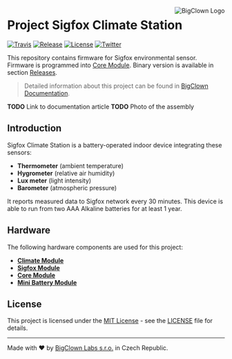 <a href="https://www.bigclown.com"><img src="https://s3.eu-central-1.amazonaws.com/bigclown/gh-readme-logo.png" alt="BigClown Logo" align="right"></a>

# Project Sigfox Climate Station

[![Travis](https://img.shields.io/travis/bigclownlabs/bcp-sigfox-climate/master.svg)](https://travis-ci.org/bigclownlabs/bcp-sigfox-climate)
[![Release](https://img.shields.io/github/release/bigclownlabs/bcp-sigfox-climate.svg)](https://github.com/bigclownlabs/bcp-sigfox-climate/releases)
[![License](https://img.shields.io/github/license/bigclownlabs/bcp-sigfox-climate.svg)](https://github.com/bigclownlabs/bcp-sigfox-climate/blob/master/LICENSE)
[![Twitter](https://img.shields.io/twitter/follow/BigClownLabs.svg?style=social&label=Follow)](https://twitter.com/BigClownLabs)

This repository contains firmware for Sigfox environmental sensor.
Firmware is programmed into [Core Module](https://shop.bigclown.com/products/core-module).
Binary version is available in section [Releases](https://github.com/bigclownlabs/bcp-sigfox-climate/releases).

> Detailed information about this project can be found in [BigClown Documentation](https://doc.bigclown.com).

**TODO** Link to documentation article
**TODO** Photo of the assembly

## Introduction

Sigfox Climate Station is a battery-operated indoor device integrating these sensors:

* **Thermometer** (ambient temperature)
* **Hygrometer** (relative air humidity)
* **Lux meter** (light intensity)
* **Barometer** (atmospheric pressure)

It reports measured data to Sigfox network every 30 minutes.
This device is able to run from two AAA Alkaline batteries for at least 1 year.

## Hardware

The following hardware components are used for this project:

* **[Climate Module](https://shop.bigclown.com/products/climate-module)**
* **[Sigfox Module](https://shop.bigclown.com/products/sigfox-module)**
* **[Core Module](https://shop.bigclown.com/products/core-module)**
* **[Mini Battery Module](https://shop.bigclown.com/products/minibattery-module)**

## License

This project is licensed under the [MIT License](https://opensource.org/licenses/MIT/) - see the [LICENSE](LICENSE) file for details.

---

Made with ❤ by [BigClown Labs s.r.o.](https://www.bigclown.com) in Czech Republic.
